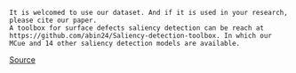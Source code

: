 ```
It is welcomed to use our dataset. And if it is used in your research, please cite our paper.
A toolbox for surface defects saliency detection can be reach at https://github.com/abin24/Saliency-detection-toolbox. In which our MCue and 14 other saliency detection models are available.
```

[Source](https://github.com/abin24/Magnetic-tile-defect-datasets.)